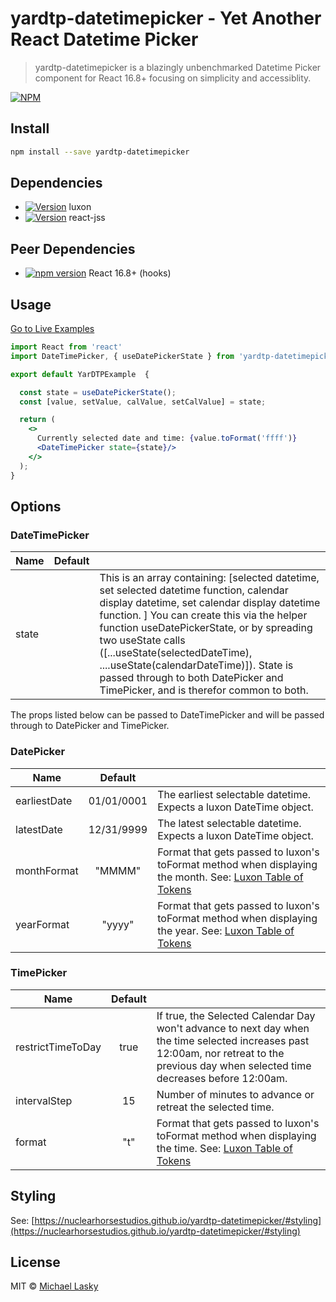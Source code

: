


# yardtp-datetimepicker - Yet Another React Datetime Picker

> yardtp-datetimepicker is a blazingly unbenchmarked Datetime Picker component for React 16.8+ focusing on simplicity and accessiblity. 

[![NPM](https://img.shields.io/npm/v/yardtp-datetimepicker.svg)](https://www.npmjs.com/package/yardtp-datetimepicker) 

## Install

```bash
npm install --save yardtp-datetimepicker
```
## Dependencies
* [![Version](http://img.shields.io/npm/v/luxon.svg?style=flat)](https://npmjs.org/package/luxon) luxon
* [![Version](http://img.shields.io/npm/v/react-jss.svg?style=flat)](https://www.npmjs.com/package/react-jss) react-jss

## Peer Dependencies
* [![npm version](http://img.shields.io/npm/v/react.svg?style=flat)](https://www.npmjs.com/package/react) React 16.8+ (hooks)

## Usage
[Go to Live Examples](https://nuclearhorsestudios.github.io/yardtp-datetimepicker/)

```jsx
import React from 'react'
import DateTimePicker, { useDatePickerState } from 'yardtp-datetimepicker'

export default YarDTPExample  {

  const state = useDatePickerState(); 
  const [value, setValue, calValue, setCalValue] = state;

  return (
    <>
      Currently selected date and time: {value.toFormat('ffff')}
      <DateTimePicker state={state}/>
    </>
  );
}
```

## Options

### DateTimePicker 
| Name              | Default    |  |
| ----------------- |:----------:| -
| state             |            | This is an array containing: [selected datetime, set selected datetime function, calendar display datetime, set calendar display datetime function. ]  You can create this via the helper function useDatePickerState, or by spreading two useState calls ([...useState(selectedDateTime), ....useState(calendarDateTime)]).  State is passed through to both DatePicker and TimePicker, and is therefor common to both.
     
The props listed below can be passed to DateTimePicker and will be passed through to  DatePicker and TimePicker.

### DatePicker
| Name              | Default    |  |
| ----------------- |:----------:| -
| earliestDate      | 01/01/0001 | The earliest selectable datetime. Expects a luxon DateTime object. 
| latestDate        | 12/31/9999 | The latest selectable datetime. Expects a luxon DateTime object.
| monthFormat      | "MMMM"      | Format that gets passed to luxon's toFormat method when displaying the month.  See: [Luxon Table of Tokens](https://moment.github.io/luxon/docs/manual/formatting.html#table-of-tokens)
| yearFormat       | "yyyy"      | Format that gets passed to luxon's toFormat method when displaying the year.  See: [Luxon Table of Tokens](https://moment.github.io/luxon/docs/manual/formatting.html#table-of-tokens)

### TimePicker
| Name              | Default |  |
| ----------------- |:-------:| -
| restrictTimeToDay | true    | If true, the Selected Calendar Day won't advance to  next day when the time selected increases past 12:00am, nor retreat to the previous day when selected time decreases before 12:00am. 
| intervalStep      | 15      | Number of minutes to advance or retreat the selected time. 
| format    	    | "t"     | Format that gets passed to luxon's toFormat method when displaying the time.  See: [Luxon Table of Tokens](https://moment.github.io/luxon/docs/manual/formatting.html#table-of-tokens)

## Styling
See: [https://nuclearhorsestudios.github.io/yardtp-datetimepicker/#styling](https://nuclearhorsestudios.github.io/yardtp-datetimepicker/#styling)

## License

MIT © [Michael Lasky](https://github.com/NuclearHorseStudios)
